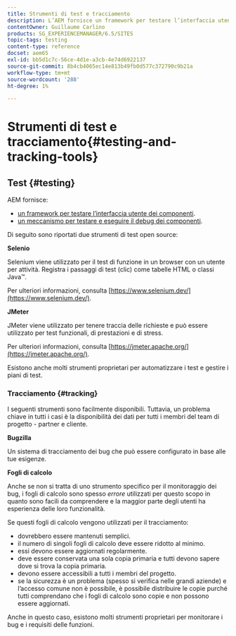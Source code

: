 ```yaml
---
title: Strumenti di test e tracciamento
description: L’AEM fornisce un framework per testare l’interfaccia utente dei componenti e un meccanismo per testare e debug i componenti
contentOwner: Guillaume Carlino
products: SG_EXPERIENCEMANAGER/6.5/SITES
topic-tags: testing
content-type: reference
docset: aem65
exl-id: bb5d1c7c-56ce-4d1e-a3cb-4e74d6922137
source-git-commit: 8b4cb4065ec14e813b49fb0d577c372790c9b21a
workflow-type: tm+mt
source-wordcount: '288'
ht-degree: 1%

---
```


# Strumenti di test e tracciamento{#testing-and-tracking-tools}

## Test {#testing}

AEM fornisce:

* [un framework per testare l’interfaccia utente dei componenti](/help/sites-developing/hobbes.md).
* [un meccanismo per testare e eseguire il debug dei componenti](/help/sites-developing/developer-mode.md).

Di seguito sono riportati due strumenti di test open source:

**Selenio**

Selenium viene utilizzato per il test di funzione in un browser con un utente per attività. Registra i passaggi di test (clic) come tabelle HTML o classi Java™.

Per ulteriori informazioni, consulta [https://www.selenium.dev/](https://www.selenium.dev/).

**JMeter**

JMeter viene utilizzato per tenere traccia delle richieste e può essere utilizzato per test funzionali, di prestazioni e di stress.

Per ulteriori informazioni, consulta [https://jmeter.apache.org/](https://jmeter.apache.org/).

Esistono anche molti strumenti proprietari per automatizzare i test e gestire i piani di test.

### Tracciamento {#tracking}

I seguenti strumenti sono facilmente disponibili. Tuttavia, un problema chiave in tutti i casi è la disponibilità dei dati per tutti i membri del team di progetto - partner e cliente.

**Bugzilla**

Un sistema di tracciamento dei bug che può essere configurato in base alle tue esigenze.

**Fogli di calcolo**

Anche se non si tratta di uno strumento specifico per il monitoraggio dei bug, i fogli di calcolo sono spesso *errore* utilizzati per questo scopo in quanto sono facili da comprendere e la maggior parte degli utenti ha esperienza delle loro funzionalità.

Se questi fogli di calcolo vengono utilizzati per il tracciamento:

* dovrebbero essere mantenuti semplici.
* il numero di singoli fogli di calcolo deve essere ridotto al minimo.
* essi devono essere aggiornati regolarmente.
* deve essere conservata una sola copia primaria e tutti devono sapere dove si trova la copia primaria.
* devono essere accessibili a tutti i membri del progetto.
* se la sicurezza è un problema (spesso si verifica nelle grandi aziende) e l’accesso comune non è possibile, è possibile distribuire le copie purché tutti comprendano che i fogli di calcolo sono copie e non possono essere aggiornati.

Anche in questo caso, esistono molti strumenti proprietari per monitorare i bug e i requisiti delle funzioni.
